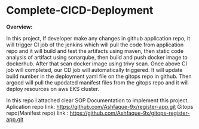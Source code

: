 # Complete-CICD-Deployment

**Overview:**

In this project, 
If developer make any changes in github application  repo, it will trigger CI job of the jenkins which will pull the code from application repo and it will build and test the artifacts using maven, then static code analysis of artifact using sonarqube, then build and push docker image to dockerhub. After that scan docker image using trivy scan. Once above CI job will completed, our CD job will automatically triggered. It will update build number in the deployment yaml file on the gitops repo in github. Then argocd will pull the upodated manifest files from the gitops repo and it will deploy resources on aws EKS cluster.

In this repo I attached clear SOP Documentation to implement this project.
Aplication repo link: https://github.com/Ashfaque-9x/register-app.git
Gitops repo(Manifest repo) link : https://github.com/Ashfaque-9x/gitops-register-app.git
